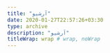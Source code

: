 ```yaml
---
title: "آرشیو"
date: 2020-01-27T22:57:26+03:30
type: archive
description: "آرشیو"
titleWrap: wrap # wrap, noWrap
---
```

